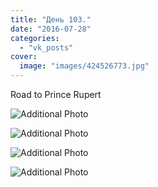 ```yaml
---
title: "День 103."
date: "2016-07-28"
categories: 
  - "vk_posts"
cover:
  image: "images/424526773.jpg"
---
```


Road to Prince Rupert

![Additional Photo](https://vodpop.ru/wp-content/uploads/2023/07/424526774.jpg)

![Additional Photo](https://vodpop.ru/wp-content/uploads/2023/07/424526775.jpg)

![Additional Photo](https://vodpop.ru/wp-content/uploads/2023/07/424526776.jpg)

![Additional Photo](https://vodpop.ru/wp-content/uploads/2023/07/424526777.jpg)
